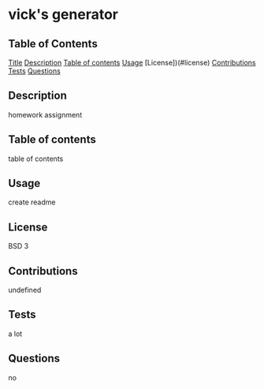 # vick's generator

## Table of Contents

[Title](#title)
[Description](#description)
[Table of contents](#tableofcontents)
[Usage](#usage)
[License])(#license)
[Contributions](#contributions)
[Tests](#tests)
[Questions](#questions)

## Description
homework assignment

## Table of contents
table of contents

## Usage
create readme

## License
BSD 3

## Contributions
undefined

## Tests
a lot

## Questions
no

